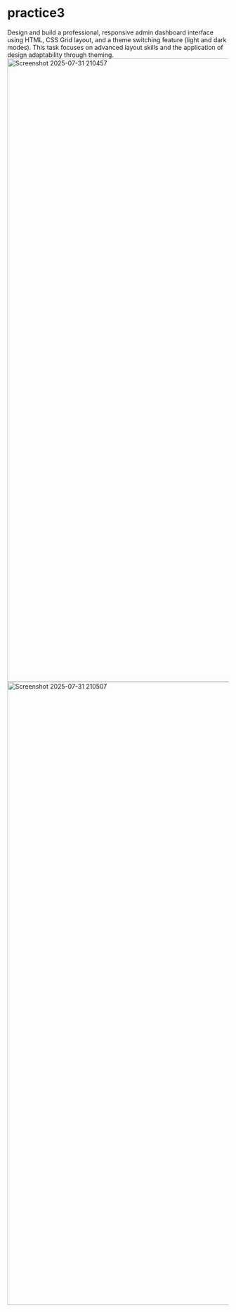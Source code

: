 # practice3
Design and build a professional, responsive admin dashboard interface using HTML, CSS Grid layout, and a theme switching feature (light and dark modes). This task focuses on advanced layout skills and the application of design adaptability through theming.
<img width="2559" height="1419" alt="Screenshot 2025-07-31 210457" src="https://github.com/user-attachments/assets/570d2802-603c-49f7-ae58-c62a713defe1" />
<img width="2558" height="1419" alt="Screenshot 2025-07-31 210507" src="https://github.com/user-attachments/assets/92e351fc-dd6e-441f-80ac-5f1802367887" />
